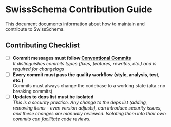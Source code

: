 # SwissSchema Contribution Guide

This document documents information about how to maintain and contribute to SwissSchema.

## Contributing Checklist

- [ ] **Commit messages must follow [Conventional Commits](https://www.conventionalcommits.org)**  
       _It distinguishes commits types (fixes, features, rewrites, etc.) and is required for changelogs_
- [ ] **Every commit must pass the quality workflow (style, analysis, test, etc.)**  
       Commits must always change the codebase to a working state (aka.: no breaking commits)
- [ ] **Updates to deps list must be isolated**  
       _This is a security practice. Any change to the deps list (adding, removing items - even version adjusts), can introduce security issues, and these changes are manually reviewed. Isolating them into their own commits can facilitate code reviews._
